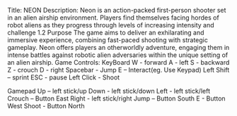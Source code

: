 Title: NEON
Description: Neon is an action-packed first-person shooter set in an alien airship environment. Players find themselves facing hordes of robot aliens as they progress through levels of increasing intensity and challenge
 1.2 Purpose
The game aims to deliver an exhilarating and immersive experience, combining fast-paced shooting with strategic gameplay. Neon offers players an otherworldly adventure, engaging them in intense battles against robotic alien adversaries within the unique setting of an alien airship.
Game Controls:
KeyBoard
W - forward
A - left
S - backward 
Z - crouch
D - right 
Spacebar - Jump
E – Interact(eg. Use Keypad)
Left Shift – sprint
ESC - pause
Left Click - Shoot

Gamepad
Up – left stick/up
Down - left stick/down
Left - left stick/left
Crouch – Button East
Right - left stick/right
Jump – Button South
E - Button West
Shoot - Button North
